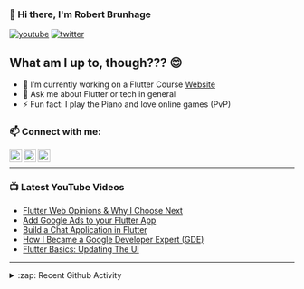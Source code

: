 ### 👋 Hi there, I'm Robert Brunhage

[![youtube](https://img.shields.io/static/v1?label=@RobertBrunhage&message=Subscribe&logo=YouTube&color=FF0000&style=for-the-badge)](http://bit.ly/2SUyRhx)
[![twitter](https://img.shields.io/twitter/follow/robertbrunhage?color=%231DA1F2&logo=twitter&style=for-the-badge)](https://twitter.com/intent/follow?original_referer=https%3A%2F%2Fgithub.com%2Frobertbrunhage&screen_name=robertbrunhage)

## What am I up to, though??? 😊
- 🔭 I’m currently working on a Flutter Course [Website](https://robertbrunhage.com)
- 💬 Ask me about Flutter or tech in general
- ⚡ Fun fact: I play the Piano and love online games (PvP)

### 📫 Connect with me:

[<img align="left" alt="RobertBrunhage | YouTube" width="22px" src="https://cdn.jsdelivr.net/npm/simple-icons@v3/icons/youtube.svg" />][youtube]
[<img align="left" alt="RobertBrunhage | Twitter" width="22px" src="https://cdn.jsdelivr.net/npm/simple-icons@v3/icons/twitter.svg" />][twitter]
[<img align="left" alt="RobertBrunhageDev | Instagram" width="22px" src="https://cdn.jsdelivr.net/npm/simple-icons@v3/icons/instagram.svg" />][instagram]

<br />

---

### 📺 Latest YouTube Videos
<!-- YOUTUBE:START -->
- [Flutter Web Opinions & Why I Choose Next](https://www.youtube.com/watch?v=YHhC-7FVo7I)
- [Add Google Ads to your Flutter App](https://www.youtube.com/watch?v=4mJQQmjnL3Q)
- [Build a Chat Application in Flutter](https://www.youtube.com/watch?v=Qhwc9V7VNtc)
- [How I Became a Google Developer Expert (GDE)](https://www.youtube.com/watch?v=gIitRv_NfJc)
- [Flutter Basics: Updating The UI](https://www.youtube.com/watch?v=Ot7hIAzxj4o)
<!-- YOUTUBE:END -->

---

<details>
  <summary>:zap: Recent Github Activity</summary>
  
<!--START_SECTION:activity-->
1. 🎉 Merged PR [#56](https://github.com/RobertBrunhage/website/pull/56) in [RobertBrunhage/website](https://github.com/RobertBrunhage/website)
2. 🗣 Commented on [#56](https://github.com/RobertBrunhage/website/issues/56) in [RobertBrunhage/website](https://github.com/RobertBrunhage/website)
3. 🎉 Merged PR [#55](https://github.com/RobertBrunhage/website/pull/55) in [RobertBrunhage/website](https://github.com/RobertBrunhage/website)
4. 💪 Opened PR [#55](https://github.com/RobertBrunhage/website/pull/55) in [RobertBrunhage/website](https://github.com/RobertBrunhage/website)
5. ❗️ Opened issue [#4](https://github.com/ConvertKit/convertkit-react/issues/4) in [ConvertKit/convertkit-react](https://github.com/ConvertKit/convertkit-react)
<!--END_SECTION:activity-->

</details>

[twitter]: https://twitter.com/robertbrunhage
[youtube]: https://youtube.com/c/robertbrunhage
[instagram]: https://instagram.com/robertbrunhagedev
